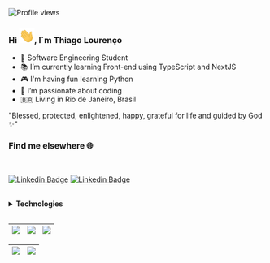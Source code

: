 ![Profile views](https://komarev.com/ghpvc/?username=thilourenco)

### Hi <img src="./assets/hi.gif" width="30">, I´m Thiago Lourenço

- 📖 Software Engineering Student
- 📚 I’m currently learning Front-end using TypeScript and NextJS
- 🎮 I'm having fun learning Python
- 💙 I’m passionate about coding
- 🇧🇷 Living in Rio de Janeiro, Brasil <br> 

 "Blessed, protected, enlightened, happy, grateful for life and guided by God ✨"

### Find me elsewhere :globe_with_meridians:

<br />

[![Linkedin Badge](https://img.shields.io/badge/Linkedin-/?style=flat&logo=Linkedin&logoColor=white&link=https://www.linkedin.com/in/thilourenco/)](https://www.linkedin.com/in/thilourenco/)  [![Linkedin Badge](https://img.shields.io/badge/Portfolio-thilourenco-blue)](https://thilourenco.dev.br) 

 <br />

<details>
  <summary><b>Technologies</b></summary>
<div>
<img src="https://cdn.svgporn.com/logos/nodejs-icon.svg" height="30" alt="Nodejs" />
  <img src="https://cdn.icon-icons.com/icons2/2415/PNG/512/express_original_logo_icon_146527.png" height="30" alt="Express" />
  <img src="https://cdn.svgporn.com/logos/fastify-icon.svg" height="30" alt="Fastify" />
  <img src="https://cdn.icon-icons.com/icons2/2107/PNG/512/file_type_nestjs_icon_130355.png" height="30" alt="NestJS" />
  <img src="https://cdn.svgporn.com/logos/javascript.svg" height="30" alt="Javascript"/>
  <img src="https://cdn.svgporn.com/logos/typescript-icon.svg" height="30" alt="Typescript" />
  <img src="https://cdn.icon-icons.com/icons2/2107/PNG/512/file_type_jest_icon_130514.png" height="30" alt="Jest">
  <img src="https://img.icons8.com/color/452/mongodb.png" height="35" alt="MongoDB" />
  <img src="https://cdn.icon-icons.com/icons2/2699/PNG/512/oracle_logo_icon_168918.png" height="30" alt="Jest">
  <img src="https://cdn.svgporn.com/logos/postgresql.svg" height="30" alt="PostgreSQL"/>
  <img src="https://cdn.svgporn.com/logos/redis.svg"  height="30" alt="Redis"/>
  <img src="https://cdn.svgporn.com/logos/react-query-icon.svg"  height="30" alt="React Query"/>
  <img src="https://cdn.svgporn.com/logos/nextjs-icon.svg"  height="30" alt="Next"/>
  <img src="https://cdn.svgporn.com/logos/vercel-icon.svg"  height="30" alt="Vercel"/>
  <img src="https://cdn.svgporn.com/logos/tailwindcss-icon.svg"  height="30" alt="Tailwindcss"/>
  <img src="https://cdn.svgporn.com/logos/linux-tux.svg" height="30" alt="Linux">
  <img src="https://cdn.svgporn.com/logos/gnu.svg" height="30" alt="GNU">
  <img src="https://cdn.svgporn.com/logos/docker-icon.svg" height="30" alt="Docker">
</div>
</details>

</br>

| ![](http://github-profile-summary-cards.vercel.app/api/cards/stats?username=thilourenco&theme=github) | ![](http://github-profile-summary-cards.vercel.app/api/cards/repos-per-language?username=thilourenco&hide=Html&theme=github) | ![](http://github-profile-summary-cards.vercel.app/api/cards/most-commit-language?username=thilourenco&theme=github) |
| :-: | :-: | :-: |

![](https://github-profile-summary-cards.vercel.app/api/cards/profile-details?username=thilourenco&theme=github) | ![](https://github-profile-summary-cards.vercel.app/api/cards/productive-time?username=thilourenco&theme=github) 
| :-: | :-: |